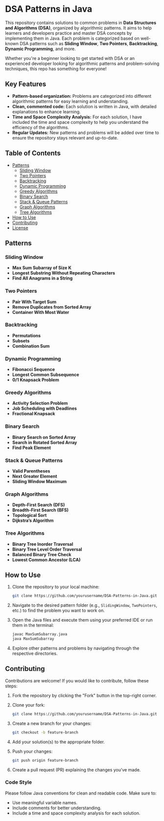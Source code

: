 # DSA Patterns in Java

This repository contains solutions to common problems in **Data Structures and Algorithms (DSA)**, organized by algorithmic patterns. It aims to help learners and developers practice and master DSA concepts by implementing them in Java. Each problem is categorized based on well-known DSA patterns such as **Sliding Window**, **Two Pointers**, **Backtracking**, **Dynamic Programming**, and more.

Whether you're a beginner looking to get started with DSA or an experienced developer looking for algorithmic patterns and problem-solving techniques, this repo has something for everyone!

## Key Features

- **Pattern-based organization:** Problems are categorized into different algorithmic patterns for easy learning and understanding.
- **Clean, commented code:** Each solution is written in Java, with detailed explanations to enhance learning.
- **Time and Space Complexity Analysis:** For each solution, I have included the time and space complexity to help you understand the efficiency of the algorithms.
- **Regular Updates:** New patterns and problems will be added over time to ensure the repository stays relevant and up-to-date.

## Table of Contents

- [Patterns](#patterns)
  - [Sliding Window](#sliding-window)
  - [Two Pointers](#two-pointers)
  - [Backtracking](#backtracking)
  - [Dynamic Programming](#dynamic-programming)
  - [Greedy Algorithms](#greedy-algorithms)
  - [Binary Search](#binary-search)
  - [Stack & Queue Patterns](#stack-queue-patterns)
  - [Graph Algorithms](#graph-algorithms)
  - [Tree Algorithms](#tree-algorithms)
- [How to Use](#how-to-use)
- [Contributing](#contributing)
- [License](#license)

## Patterns

### Sliding Window

- **Max Sum Subarray of Size K**  
- **Longest Substring Without Repeating Characters**  
- **Find All Anagrams in a String**  

### Two Pointers

- **Pair With Target Sum**  
- **Remove Duplicates from Sorted Array**  
- **Container With Most Water**  

### Backtracking

- **Permutations**  
- **Subsets**  
- **Combination Sum**  

### Dynamic Programming

- **Fibonacci Sequence**  
- **Longest Common Subsequence**  
- **0/1 Knapsack Problem**  

### Greedy Algorithms

- **Activity Selection Problem**  
- **Job Scheduling with Deadlines**  
- **Fractional Knapsack**  

### Binary Search

- **Binary Search on Sorted Array**  
- **Search in Rotated Sorted Array**  
- **Find Peak Element**  

### Stack & Queue Patterns

- **Valid Parentheses**  
- **Next Greater Element**  
- **Sliding Window Maximum**  

### Graph Algorithms

- **Depth-First Search (DFS)**  
- **Breadth-First Search (BFS)**  
- **Topological Sort**  
- **Dijkstra’s Algorithm**

### Tree Algorithms

- **Binary Tree Inorder Traversal**  
- **Binary Tree Level Order Traversal**  
- **Balanced Binary Tree Check**  
- **Lowest Common Ancestor (LCA)**  

## How to Use

1. Clone the repository to your local machine:

    ```bash
    git clone https://github.com/yourusername/DSA-Patterns-in-Java.git
    ```

2. Navigate to the desired pattern folder (e.g., `SlidingWindow`, `TwoPointers`, etc.) to find the problem you want to work on.

3. Open the Java files and execute them using your preferred IDE or run them in the terminal:

    ```bash
    javac MaxSumSubarray.java
    java MaxSumSubarray
    ```

4. Explore other patterns and problems by navigating through the respective directories.

## Contributing

Contributions are welcome! If you would like to contribute, follow these steps:

1. Fork the repository by clicking the "Fork" button in the top-right corner.
2. Clone your fork:

    ```bash
    git clone https://github.com/yourusername/DSA-Patterns-in-Java.git
    ```

3. Create a new branch for your changes:

    ```bash
    git checkout -b feature-branch
    ```

4. Add your solution(s) to the appropriate folder.
5. Push your changes:

    ```bash
    git push origin feature-branch
    ```

6. Create a pull request (PR) explaining the changes you’ve made.

### Code Style
Please follow Java conventions for clean and readable code. Make sure to:
- Use meaningful variable names.
- Include comments for better understanding.
- Include a time and space complexity analysis for each solution.
